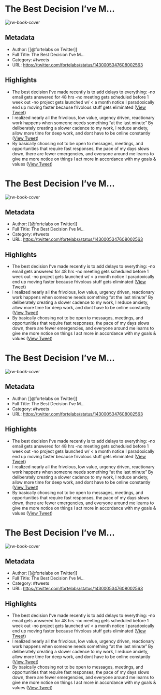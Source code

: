 # The Best Decision I’ve M...
![rw-book-cover](https://pbs.twimg.com/profile_images/1195467811037990912/a_G_zmVA.jpg)

## Metadata
- Author: [[@fortelabs on Twitter]]
- Full Title: The Best Decision I’ve M...
- Category: #tweets
- URL: https://twitter.com/fortelabs/status/1430005347608002563

## Highlights
- The best decision I’ve made recently is to add delays to everything:
  -no email gets answered for 48 hrs
  -no meeting gets scheduled before 1 week out
  -no project gets launched w/ < a month notice
  I paradoxically end up moving faster because frivolous stuff gets eliminated ([View Tweet](https://twitter.com/fortelabs/status/1430005347608002563))
- I realized nearly all the frivolous, low value, urgency driven, reactionary work happens when someone needs something “at the last minute”
  By deliberately creating a slower cadence to my work, I reduce anxiety, allow more time for deep work, and dont have to be online constantly ([View Tweet](https://twitter.com/fortelabs/status/1430006965501980672))
- By basically choosing not to be open to messages, meetings, and opportunities that require fast responses, the pace of my days slows down, there are fewer emergencies, and everyone around me learns to give me more notice on things 
  I act more in accordance with my goals & values ([View Tweet](https://twitter.com/fortelabs/status/1430007302724100102))
# The Best Decision I’ve M...

![rw-book-cover](https://pbs.twimg.com/profile_images/1195467811037990912/a_G_zmVA.jpg)

## Metadata
- Author: [[@fortelabs on Twitter]]
- Full Title: The Best Decision I’ve M...
- Category: #tweets
- URL: https://twitter.com/fortelabs/status/1430005347608002563

## Highlights
- The best decision I’ve made recently is to add delays to everything:
  -no email gets answered for 48 hrs
  -no meeting gets scheduled before 1 week out
  -no project gets launched w/ < a month notice
  I paradoxically end up moving faster because frivolous stuff gets eliminated ([View Tweet](https://twitter.com/fortelabs/status/1430005347608002563))
- I realized nearly all the frivolous, low value, urgency driven, reactionary work happens when someone needs something “at the last minute”
  By deliberately creating a slower cadence to my work, I reduce anxiety, allow more time for deep work, and dont have to be online constantly ([View Tweet](https://twitter.com/fortelabs/status/1430006965501980672))
- By basically choosing not to be open to messages, meetings, and opportunities that require fast responses, the pace of my days slows down, there are fewer emergencies, and everyone around me learns to give me more notice on things 
  I act more in accordance with my goals & values ([View Tweet](https://twitter.com/fortelabs/status/1430007302724100102))
# The Best Decision I’ve M...

![rw-book-cover](https://pbs.twimg.com/profile_images/1195467811037990912/a_G_zmVA.jpg)

## Metadata
- Author: [[@fortelabs on Twitter]]
- Full Title: The Best Decision I’ve M...
- Category: #tweets
- URL: https://twitter.com/fortelabs/status/1430005347608002563

## Highlights
- The best decision I’ve made recently is to add delays to everything:
  -no email gets answered for 48 hrs
  -no meeting gets scheduled before 1 week out
  -no project gets launched w/ < a month notice
  I paradoxically end up moving faster because frivolous stuff gets eliminated ([View Tweet](https://twitter.com/fortelabs/status/1430005347608002563))
- I realized nearly all the frivolous, low value, urgency driven, reactionary work happens when someone needs something “at the last minute”
  By deliberately creating a slower cadence to my work, I reduce anxiety, allow more time for deep work, and dont have to be online constantly ([View Tweet](https://twitter.com/fortelabs/status/1430006965501980672))
- By basically choosing not to be open to messages, meetings, and opportunities that require fast responses, the pace of my days slows down, there are fewer emergencies, and everyone around me learns to give me more notice on things 
  I act more in accordance with my goals & values ([View Tweet](https://twitter.com/fortelabs/status/1430007302724100102))
# The Best Decision I’ve M...

![rw-book-cover](https://pbs.twimg.com/profile_images/1195467811037990912/a_G_zmVA.jpg)

## Metadata
- Author: [[@fortelabs on Twitter]]
- Full Title: The Best Decision I’ve M...
- Category: #tweets
- URL: https://twitter.com/fortelabs/status/1430005347608002563

## Highlights
- The best decision I’ve made recently is to add delays to everything:
  -no email gets answered for 48 hrs
  -no meeting gets scheduled before 1 week out
  -no project gets launched w/ < a month notice
  I paradoxically end up moving faster because frivolous stuff gets eliminated ([View Tweet](https://twitter.com/fortelabs/status/1430005347608002563))
- I realized nearly all the frivolous, low value, urgency driven, reactionary work happens when someone needs something “at the last minute”
  By deliberately creating a slower cadence to my work, I reduce anxiety, allow more time for deep work, and dont have to be online constantly ([View Tweet](https://twitter.com/fortelabs/status/1430006965501980672))
- By basically choosing not to be open to messages, meetings, and opportunities that require fast responses, the pace of my days slows down, there are fewer emergencies, and everyone around me learns to give me more notice on things 
  I act more in accordance with my goals & values ([View Tweet](https://twitter.com/fortelabs/status/1430007302724100102))
